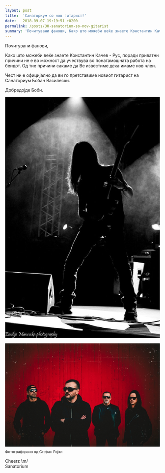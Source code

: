 ```yaml
---
layout: post
title:  'Санаториум со нов гитарист!'
date:   2018-09-07 19:19:51 +0200
permalink: /posts/30-sanatorium-so-nov-gitarist
summary: 'Почитувани фанови, Како што можеби веќе знаете Константин Качев - Рус, поради приватни причини не е во можност да учествува во понатамошната работ...'
---
```


<p>Почитувани фанови,</p><p>Како што можеби веќе знаете Константин Качев - Рус, поради приватни причини не е во можност да учествува во понатамошната работа на бендот. Од тие причини сакаме да Ве известиме дека имаме нов член.</p><p>Чест ни е официјално да ви го претставиме новиот гитарист на Санаториум Бобан Василески.</p><p>Добредојде Боби.</p><p><img src="/uploads/attachment/bobi_nwf.jpg" title="Бобан Василески" alt="Бобан Василески" /></p><p><img src="/uploads/attachment/sanatorium_2019.jpg" title="Санаториум alt=" /><br /><sub>Фотографирано од Стефан Рајхл</sub></p><p>Cheerz \m/<br />Sanatorium</p>
